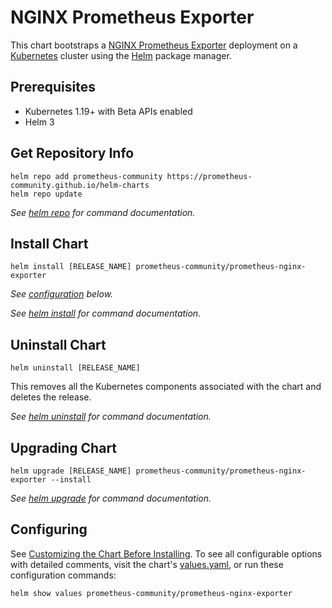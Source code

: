 # NGINX Prometheus Exporter

This chart bootstraps a [NGINX Prometheus Exporter](https://github.com/nginxinc/nginx-prometheus-exporter) deployment on a [Kubernetes](http://kubernetes.io) cluster using the [Helm](https://helm.sh) package manager.

## Prerequisites

- Kubernetes 1.19+ with Beta APIs enabled
- Helm 3

## Get Repository Info
<!-- textlint-disable terminology -->
```console
helm repo add prometheus-community https://prometheus-community.github.io/helm-charts
helm repo update
```

_See [helm repo](https://helm.sh/docs/helm/helm_repo/) for command documentation._
<!-- textlint-enable -->
## Install Chart

```console
helm install [RELEASE_NAME] prometheus-community/prometheus-nginx-exporter
```

_See [configuration](#configuring) below._

_See [helm install](https://helm.sh/docs/helm/helm_install/) for command documentation._

## Uninstall Chart

```console
helm uninstall [RELEASE_NAME]
```

This removes all the Kubernetes components associated with the chart and deletes the release.

_See [helm uninstall](https://helm.sh/docs/helm/helm_uninstall/) for command documentation._

## Upgrading Chart

```console
helm upgrade [RELEASE_NAME] prometheus-community/prometheus-nginx-exporter --install
```

_See [helm upgrade](https://helm.sh/docs/helm/helm_upgrade/) for command documentation._

## Configuring

See [Customizing the Chart Before Installing](https://helm.sh/docs/intro/using_helm/#customizing-the-chart-before-installing). To see all configurable options with detailed comments, visit the chart's [values.yaml](./values.yaml), or run these configuration commands:

```console
helm show values prometheus-community/prometheus-nginx-exporter
```
